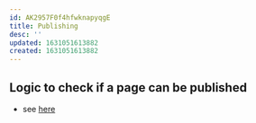 ```yaml
---
id: AK2957F0f4hfwknapyqgE
title: Publishing
desc: ''
updated: 1631051613882
created: 1631051613882
---
```



## Logic to check if a page can be published

- see [here](https://github.com/dendronhq/dendron/blob/3aa3442a9349f185522510f2766463bb2bd8c8c3/packages/engine-server/src/topics/site.ts#L33-L33)